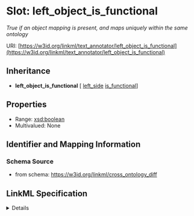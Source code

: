 # Slot: left_object_is_functional
_True if an object mapping is present, and maps uniquely within the same ontology_


URI: [https://w3id.org/linkml/text_annotator/left_object_is_functional](https://w3id.org/linkml/text_annotator/left_object_is_functional)




## Inheritance

* **left_object_is_functional** [ [left_side](left_side.md) [is_functional](is_functional.md)]





## Properties

* Range: [xsd:boolean](http://www.w3.org/2001/XMLSchema#boolean)
* Multivalued: None







## Identifier and Mapping Information







### Schema Source


* from schema: https://w3id.org/linkml/cross_ontology_diff




## LinkML Specification

<details>
```yaml
name: left_object_is_functional
description: True if an object mapping is present, and maps uniquely within the same
  ontology
from_schema: https://w3id.org/linkml/cross_ontology_diff
rank: 1000
mixins:
- left_side
- is_functional
alias: left_object_is_functional
domain_of:
- RelationalDiff
range: boolean

```
</details>